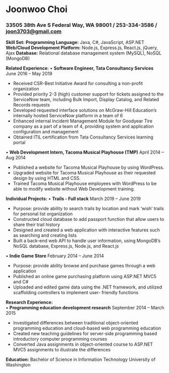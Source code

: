 # Joonwoo Choi 
### 33505 38th Ave S Federal Way, WA 98001 / 253-334-3586 / joon3703@gmail.com

			               
**Skill Set:**
**Programming Language:** Java, C#, JavaScript, ASP.NET
**Web/Cloud Development Platform:** Node.js, Express.js, React.js, jQuery, Ajax
**Database:** Relational database management system (MySQL), NoSQL (MongoDB)

**Related Experience:**	
•	**Software Engineer, Tata Consultancy Services**					          June 2016 – May 2019
-	Received CSR-Best Initiative Award for consulting a non-profit organization
-	Provided priority 2-3 (high) customer support for tickets assigned to the ServiceNow team, including Bulk Import, 	  Display Catalog, and Related Records requests
-	Developed requested interface solutions on McGraw-Hill Education’s internally hosted ServiceNow platform in a team of 	      6
-	Enhanced internal Incident Management Module for Goodyear Tire company as a part of a team of 4, providing system and 	      application configuration and management
-	Obtained ITIL certification from Tata Consultancy Services learning portal

•	**Web Development Intern, Tacoma Musical Playhouse (TMP)**			                 April 2014 – Aug 2014
-	Published a website for Tacoma Musical Playhouse by using WordPress.
-	Upgraded website for Tacoma Musical Playhouse as their requested design by using HTML and CSS.
-	Trained Tacoma Musical Playhouse employees with WordPress to be able to modify website without Web Development training.

**Individual Projects:**
•	**Trails - Full stack**							                        March 2019 – June 2019
-	Purpose: provide ability to search trails by location and mark ‘wish’ trails for personal list organization
-	Constructed cloud database to add passport function that allow users to share their trail history
-	Designed and created a web application with interactive features such as searching and creating lists 
-	Built a back-end web API to handle user information, using MongoDB’s NoSQL database, Express.js, Node.js, and React.js

•	**Indie Game Store**							                     February 2014 – June 2014
-	Purpose: provide ability browse and purchase games through a web application
-	Published an online game purchasing platform using ASP.NET MVC5 and C#
-	Uploaded and edited game data using the .NET framework, and utilized scaffolding controllers to implement user-		friendly functions

**Research Experience:**                                              
•	**Programming education development research**			                           September 2014 – March 2015
-	Investigated differences between traditional object-oriented programming education and cloud-based web programming education
-	Created new teaching guidelines for server-side programming based introductory computer programming courses
-	Converted Java assignments in object-oriented course to ASP.NET MVC5 assignments to illustrate the differences

**Education:**
Bachelor of Science in Information Technology				                              University of Washington
